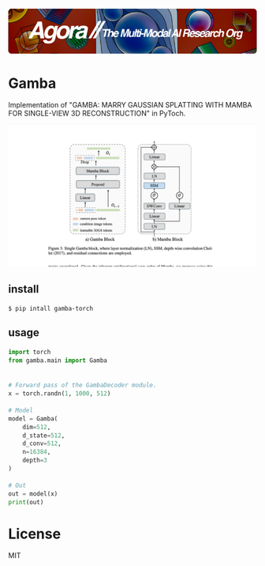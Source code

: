 [![Multi-Modality](agorabanner.png)](https://discord.gg/qUtxnK2NMf)

# Gamba
Implementation of "GAMBA: MARRY GAUSSIAN SPLATTING WITH MAMBA FOR SINGLE-VIEW 3D RECONSTRUCTION" in PyToch.

![Diagram](diagram.png)

## install
`$ pip intall gamba-torch`

## usage
```python
import torch 
from gamba.main import Gamba


# Forward pass of the GambaDecoder module.
x = torch.randn(1, 1000, 512)

# Model
model = Gamba(
    dim=512,
    d_state=512,
    d_conv=512,
    n=16384,
    depth=3
)

# Out
out = model(x)
print(out)
```


# License
MIT
